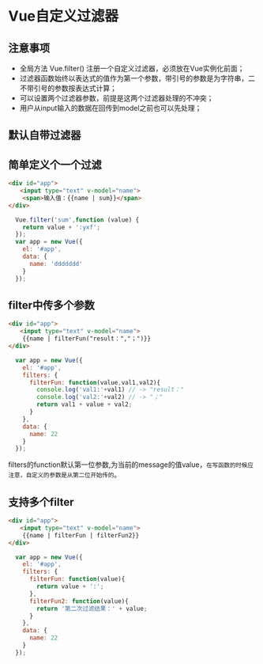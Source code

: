 # Vue自定义过滤器

## 注意事项
- 全局方法 Vue.filter() 注册一个自定义过滤器，必须放在Vue实例化前面；
- 过滤器函数始终以表达式的值作为第一个参数，带引号的参数是为字符串，二不带引号的参数按表达式计算；
- 可以设置两个过滤器参数，前提是这两个过滤器处理的不冲突；
- 用户从input输入的数据在回传到model之前也可以先处理；

## 默认自带过滤器


## 简单定义个一个过滤
```html
<div id="app">
　　<input type="text" v-model="name">
    <span>输入值：{{name | sum}}</span>
</div>
```
```javascript
  Vue.filter('sum',function (value) {
    return value + ':yxf';
  });
  var app = new Vue({
    el: '#app',
    data: {
      name: 'ddddddd'
    }
  });
```


## filter中传多个参数
```html
<div id="app">
　　<input type="text" v-model="name">
    {{name | filterFun("result：","；")}}
</div>
```
```javascript
  var app = new Vue({
    el: '#app',
    filters: {
      filterFun: function(value,val1,val2){
        console.log('val1:'+val1) // -> "result："
        console.log('val2:'+val2) // -> "；"
        return val1 + value + val2;
      }
    },
    data: {
      name: 22
    }
  });
```
filters的function默认第一位参数,为当前的message的值value，`在写函数的时候应注意，自定义的参数是从第二位开始传的`。


## 支持多个filter
```html
<div id="app">
　　<input type="text" v-model="name">
    {{name | filterFun | filterFun2}}
</div>
```
```javascript
  var app = new Vue({
    el: '#app',
    filters: {
      filterFun: function(value){
        return value + ':';
      },
      filterFun2: function(value){
		return '第二次过滤结果：' + value;
  	  }
    },
    data: {
      name: 22
    }
  });
```